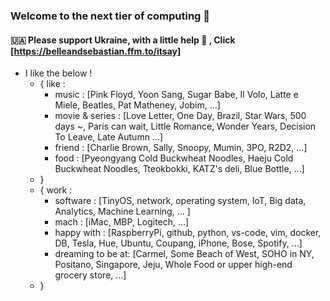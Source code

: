 ### Welcome to the next tier of computing 👋
#### 🇺🇦 Please support Ukraine, with a little help :pray: , Click [https://belleandsebastian.ffm.to/itsay]

- I like the below !
  - { like :
    - music : [Pink Floyd, Yoon Sang, Sugar Babe, Il Volo, Latte e Miele, Beatles, Pat Matheney, Jobim, ...]
    - movie & series : [Love Letter, One Day, Brazil, Star Wars, 500 days ~, Paris can wait, Little Romance, Wonder Years, Decision To Leave, Late Autumn ...]
    - friend : [Charlie Brown, Sally, Snoopy, Mumin, 3PO, R2D2, ...]
    - food : [Pyeongyang Cold Buckwheat Noodles, Haeju Cold Buckwheat Noodles, Tteokbokki, KATZ's deli, Blue Bottle, ...]
  - }
  - { work :
    - software : [TinyOS, network, operating system, IoT, Big data, Analytics, Machine Learning, ... ]
    - mach : [iMac, MBP, Logitech, ...] 
    - happy with : [RaspberryPi, github, python, vs-code, vim, docker, DB, Tesla, Hue, Ubuntu, Coupang, iPhone, Bose, Spotify, ...]
    - dreaming to be at: [Carmel, Some Beach of West, SOHO in NY, Positano, Singapore, Jeju, Whole Food or upper high-end grocery store, ...]
  - }  

<!--
**jeonghoonkang/jeonghoonkang** is a ✨ _special_ ✨ repository because its `README.md` (this file) appears on your GitHub profile.

Here are some ideas to get you started:

- 🔭 I’m currently working on ...
- 🌱 I’m currently learning ...
- 👯 I’m looking to collaborate on ...
- 🤔 I’m looking for help with ...
- 💬 Ask me about ...
- 📫 How to reach me: ...
- 😄 Pronouns: ...
- ⚡ Fun fact: ...
https://dillinger.io/
-->
